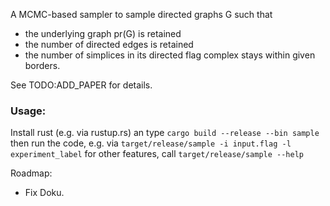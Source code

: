 A MCMC-based sampler to sample directed graphs G such that
- the underlying graph pr(G) is retained
- the number of directed edges is retained
- the number of simplices in its directed flag complex stays within given borders.


See TODO:ADD_PAPER for details.

### Usage:
Install rust (e.g. via rustup.rs) an type
`cargo build --release --bin sample`
then run the code, e.g. via
`target/release/sample -i input.flag -l experiment_label` 
for other features, call
`target/release/sample --help`

Roadmap:
- Fix Doku.



